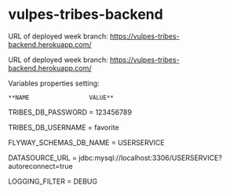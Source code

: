 # vulpes-tribes-backend
URL of deployed week branch:
https://vulpes-tribes-backend.herokuapp.com/

URL of deployed week branch: https://vulpes-tribes-backend.herokuapp.com/

Variables properties setting:

    **NAME                 VALUE**
    
TRIBES_DB_PASSWORD      = 123456789

TRIBES_DB_USERNAME      = favorite

FLYWAY_SCHEMAS_DB_NAME  = USERSERVICE

DATASOURCE_URL          = jdbc:mysql://localhost:3306/USERSERVICE?autoreconnect=true

LOGGING_FILTER          = DEBUG
